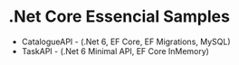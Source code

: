 # .Net Core Essencial Samples

- CatalogueAPI - (.Net 6, EF Core, EF Migrations, MySQL)
- TaskAPI - (.Net 6 Minimal API, EF Core InMemory)